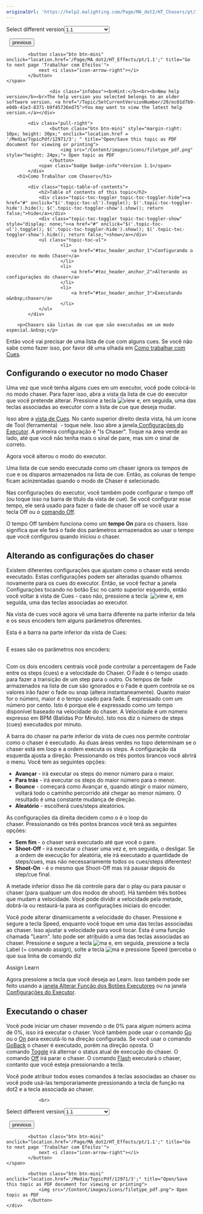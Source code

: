 ```yaml
---
originalUrl: 'https://help2.malighting.com/Page/MA_dot2/HT_Chasers/pt/1.1'
---
```


<div class="topic-navigation">

<div class="pull-right">
	<span class="pull-left">


<div class="pull-left">
<form action="/Topic/SetCurrentVersionNumber" class="form-inline" id="frmTagSelector" method="post">	<span class="form-mini">
		<div class="input-prepend"><span class="add-on">Select different version</span><select autocomplete="off" id="versionNumberId" name="versionNumberId" onchange="$(this).closest('#frmTagSelector').submit();" style="width: 120px;"><option value="">- latest -</option>
<option selected="selected" value="3">1.1</option>
<option value="7">1.2</option>
<option value="12">1.3</option>
<option value="16">1.5</option>
<option value="29">1.9</option>
</select></div>
		<input data-val="true" data-val-number="The field Int32 must be a number." data-val-required="The Int32 field is required." id="ProductId" name="ProductId" type="hidden" value="7">
		<input id="CurrentGuid" name="CurrentGuid" type="hidden" value="ec01d7b9-e0db-41e3-8371-b9f45736ed75">
	</span>
</form></div>&nbsp;	</span>
	<span class="pull-right" style="white-space: nowrap;">
			<button class="btn btn-mini" onclick="location.href='/Page/MA_dot2/HT_Cues/pt/1.1'; " title="Go to previous page 'Trabalhar com Cues'">
				<i class="icon-arrow-left"></i> previous
			</button>

			<button class="btn btn-mini" onclick="location.href='/Page/MA_dot2/HT_Effects/pt/1.1';" title="Go to next page 'Trabalhar com Efeitos'">
				next <i class="icon-arrow-right"></i> 
			</button>
	</span>
</div>
<div class="clear-fix" style="margin-bottom: 10px"></div>
</div>

					<div class="infobox"><b>Hint:</b><br><b>New help version</b><br>The help version you selected belongs to an older software version. <a href="/Topic/SetCurrentVersionNumber/29/ec01d7b9-e0db-41e3-8371-b9f45736ed75">You may want to view the latest help version.</a></div>

			<div class="pull-right">
					<button class="btn btn-mini" style="margin-right: 10px; height: 30px;" onclick="location.href = '/Media/TopicPdf/12971/3'; " title="Open/Save this topic as PDF document for viewing or printing">
						<img src="/Content/images/icons/filetype_pdf.png" style="height: 24px;"> Open topic as PDF
					</button>
				<span class="badge badge-info">Version 1.1</span>
			</div>
		<h1>Como Trabalhar com Chasers</h1>

			<div class="topic-table-of-contents">
				<h2>Table of contents of this topic</h2>
				<div class="topic-toc-toggler topic-toc-toggler-hide"><a href="#" onclick="$('.topic-toc-ul').toggle(); $('.topic-toc-toggler-hide').hide(); $('.topic-toc-toggler-show').show(); return false;">hide</a></div>
				<div class="topic-toc-toggler topic-toc-toggler-show" style="display: none;"><a href="#" onclick="$('.topic-toc-ul').toggle(); $('.topic-toc-toggler-hide').show(); $('.topic-toc-toggler-show').hide(); return false;">show</a></div>
				<ul class="topic-toc-ul">
						<li>
							<a href="#toc_header_anchor_1">Configurando o executor no modo Chaser</a>
						</li>
						<li>
							<a href="#toc_header_anchor_2">Alterando as configurações do chaser</a>
						</li>
						<li>
							<a href="#toc_header_anchor_3">Executando o&nbsp;chaser</a>
						</li>
				</ul>
			</div>

		<p>Chasers são listas de cue que são executadas em um modo especial.&nbsp;</p>

<p>Então você vai precisar de uma lista de cue com alguns cues. Se você não sabe como fazer isso, por favor dê uma olhada em&nbsp;<a href="/Topic/511081dd-5ffb-4aaa-8d09-a0859b0d0a19">Como trabalhar com Cues</a>.</p>

<a name="toc_header_anchor_1" id="toc_header_anchor_1" class="topic-toc-item"></a><h2>Configurando o executor no modo Chaser</h2>

<p>Uma vez que você tenha alguns cues em um executor, você pode colocá-lo no modo chaser. Para fazer isso, abra a vista da lista de cue do executor que você pretende alterar. Pressione a tecla&nbsp;<span class="hardkey"><img alt="view" src="/Media/Mlg/view.png" style="height:auto"></span>&nbsp;e, em seguida, uma das teclas associadas ao executor com a lista de cue que deseja mudar.&nbsp;</p>

<p>Isso abre a <a href="/Topic/b8ab1bbb-182d-41d6-9a1e-52f5267922c7">vista de Cues</a>. No canto superior direito desta vista, há um ícone de Tool (ferramenta)&nbsp;<img alt="" src="/Media/Image/Dot2_ViewsandWindows_ControlElements_TitleBar05_1-0.PNG" style="height:auto">&nbsp;- toque nele. Isso abre a janela<a href="/Topic/eea17a4c-1b42-406e-86d9-7e61b3a0bfdd"> Configurações&nbsp;do Executor</a>. A primeira configuração é "Is Chaser". Toque na área verde ao lado, até que você não tenha mais o sinal de pare, mas sim o sinal de correto.&nbsp;</p>

<p>Agora você alterou o modo do executor.&nbsp;</p>

<p>Uma lista de cue sendo executada como um chaser ignora os tempos de cue&nbsp;e os disparos armazenados na lista de cue. Então, as colunas de tempo ficam acinzentadas quando o modo de Chaser é selecionado.</p>

<p>Nas configurações do executor, você também pode configurar o tempo off (ou toque isso na barra de título da vista de cue). Se você configurar esse tempo, ele será usado para fazer o fade de&nbsp;chaser off&nbsp;se você usar a tecla&nbsp;<span class="hardkey">Off</span>&nbsp;ou o&nbsp;<a href="/Topic/da92259e-70de-4983-96bf-3cc99f52d576">comando Off</a>.</p>

<p>O tempo Off também funciona como um <strong>tempo On</strong> para os chasers. Isso significa que ele fará o fade dos parâmetros armazenados ao usar o tempo que você configurou quando&nbsp;iniciou o chaser.</p>

<a name="toc_header_anchor_2" id="toc_header_anchor_2" class="topic-toc-item"></a><h2>Alterando as configurações do chaser</h2>

<p>Existem diferentes configurações que ajustam como o chaser está sendo executado. Estas configurações podem ser alteradas quando olhamos novamente para os cues do executor. Então, se você fechar a janela Configurações tocando no botão <span class="softkey">Esc</span> no canto superior esquerdo, então você voltar à vista de&nbsp;Cues - caso não, pressione a tecla &nbsp;<span class="hardkey"><img alt="view" src="/Media/Mlg/view.png"></span>&nbsp;e, em seguida, uma das teclas associadas ao executor.</p>

<p>Na vista de cues&nbsp;você agora vê uma barra diferente na parte inferior da tela e os seus encoders tem alguns parâmetros diferentes.</p>

<p>Esta é a barra na parte inferior da vista de Cues:</p>

<p><img alt="" src="/Media/Image/Dot2_ViewsandWindows_CuesView03_1-0.PNG"></p>

<p>E esses são os parâmetros nos encoders:</p>

<p><img alt="" src="/Media/Image/Dot2_ViewsandWindows_CuesView04_1-0.PNG"></p>

<p>Com os dois encoders centrais você pode controlar a percentagem de Fade entre os steps (cues) e a velocidade do Chaser. O Fade é o tempo usado para fazer a transição de um step para o outro. Os tempos de fade armazenados na lista de cue&nbsp;são ignorados e o Fade é quem controla se os valores irão fazer o fade ou snap (altera instantaneamente). Quanto maior for o número, maior é o tempo usado para fade. É expressado com um número por cento. Isto é porque ele é expressado como um tempo disponível baseado na velocidade do chaser. A Velocidade é um número expresso em BPM (Batidas Por Minuto). Isto nos diz o número de steps (cues) executados por minuto.&nbsp;</p>

<p>A barra do chaser na parte inferior da vista de cues nos permite controlar como o chaser é executado. As duas áreas verdes no topo determinam se o chaser está em loop e a ordem executa os steps. A configuração da esquerda ajusta a direção. Pressionando os três pontos brancos você abrirá o menu. Você tem as seguintes opções:</p>

<ul>
	<li><strong>Avançar</strong>&nbsp;- irá executar os steps&nbsp;do menor número para o maior.​</li>
	<li><strong>Para trás</strong>&nbsp;- irá executar os&nbsp;steps&nbsp;do maior número para o menor​.&nbsp;</li>
	<li><strong>Bounce</strong>&nbsp;- começará como Avançar e, quando atingir o maior número, voltará todo o caminho percorrido até chegar ao menor número. O resultado é uma constante mudança de direção.</li>
	<li><strong>Aleatório</strong>&nbsp;- escolherá cues/steps aleatórios.</li>
</ul>

<p>As configurações da direita decidem como o é o loop do chaser.&nbsp;Pressionando os três pontos brancos você terá as seguintes opções:​</p>

<ul>
	<li><strong>Sem fim</strong>&nbsp;- o chaser será executado até que você o pare.</li>
	<li><strong>Shoot-Off</strong>&nbsp;-&nbsp;irá executar o chaser uma vez e, em seguida, o desligar. Se a ordem de execução for aleatória, ele irá executado a quantidade de steps/cues, mas não necessariamente todos os cues/steps diferentes!&nbsp;</li>
	<li><strong>Shoot-On</strong>&nbsp;- é o mesmo que Shoot-Off&nbsp;mas irá pausar depois do step/cue final.</li>
</ul>

<p>A metade inferior disso lhe dá controle para dar o play&nbsp;ou para pausar o chaser&nbsp;(para qualquer um dos modos de shoot). Há também três botões que mudam a velocidade. Você pode dividir a velocidade pela metade, dobrá-la ou restaurá-la para as configurações iniciais do encoder.</p>

<p>​Você pode alterar dinamicamente a velocidade do chaser. Pressione e segure a tecla <span class="hardkey">Speed</span>, enquanto você toque em uma das teclas associadas ao chaser. Isso ajustar a velocidade para você tocar. Esta é uma função chamada "Learn". Isto pode ser atribuído a uma das teclas associadas ao chaser. Pressione e segure a tecla&nbsp;<span class="hardkey"><img alt="ma" src="/Media/Mlg/ma_1.png"></span>&nbsp;e, em seguida, pressione a tecla <span class="hardkey">Label</span> (= comando assign), solte a tecla&nbsp;<span class="hardkey"><img alt="ma" src="/Media/Mlg/ma_1.png"></span>&nbsp;e pressione <span class="hardkey">Speed</span> (perceba o que sua linha de comando diz</p>

<div class="cl_input">Assign Learn</div>

<p>Agora pressione a tecla que você deseja ao Learn. Isso também pode ser feito usando a&nbsp;<a href="/Topic/f613ca45-9cb0-43e7-bb0d-d75fdc5b0d39">janela Alterar Função dos Botões Executores</a>&nbsp;ou na janela <a href="/Topic/eea17a4c-1b42-406e-86d9-7e61b3a0bfdd">Configurações do Executor</a>.</p>

<a name="toc_header_anchor_3" id="toc_header_anchor_3" class="topic-toc-item"></a><h2>Executando o&nbsp;chaser</h2>

<p>Você pode iniciar um chaser movendo o de 0% para algum número acima de 0%, isso irá executar o chaser. Você também pode usar o comando&nbsp;<a href="/Topic/09fcbb48-813b-45e2-b737-a652eb042d06">Go</a> ou o&nbsp;<a href="/Topic/d85eba0d-711b-4b27-87a5-0e1c05148074">On</a>&nbsp;para executá-lo na direção configurada. Se você usar o comando <a href="/Topic/612a0d43-97da-4835-a05e-95811917bb38">GoBack</a>&nbsp;o chaser é executado, porém na direção oposta. O comando&nbsp;<a href="/Topic/2353b9cf-8ea2-4feb-bf50-274f5abbd6ca">Toggle</a>&nbsp;irá alternar o status atual de execução do chaser. O comando <a href="/Topic/da92259e-70de-4983-96bf-3cc99f52d576">Off</a>&nbsp;irá parar o chaser. O comando&nbsp;<a href="/Topic/3195c958-6148-4b47-b388-28d83eadeaf2">Flash</a>&nbsp;executará o chaser, contanto que você esteja pressionando a tecla.</p>

<p>Você pode atribuir todos esses comandos à&nbsp;teclas associadas ao chaser&nbsp;ou você pode usá-las temporariamente pressionando a tecla de função na dot2&nbsp;e a tecla associada ao chaser.</p>


				<br>
<div class="topic-navigation">

<div class="pull-right">
	<span class="pull-left">


<div class="pull-left">
<form action="/Topic/SetCurrentVersionNumber" class="form-inline" id="frmTagSelector" method="post">	<span class="form-mini">
		<div class="input-prepend"><span class="add-on">Select different version</span><select autocomplete="off" id="versionNumberId" name="versionNumberId" onchange="$(this).closest('#frmTagSelector').submit();" style="width: 120px;"><option value="">- latest -</option>
<option selected="selected" value="3">1.1</option>
<option value="7">1.2</option>
<option value="12">1.3</option>
<option value="16">1.5</option>
<option value="29">1.9</option>
</select></div>
		<input data-val="true" data-val-number="The field Int32 must be a number." data-val-required="The Int32 field is required." id="ProductId" name="ProductId" type="hidden" value="7">
		<input id="CurrentGuid" name="CurrentGuid" type="hidden" value="ec01d7b9-e0db-41e3-8371-b9f45736ed75">
	</span>
</form></div>&nbsp;	</span>
	<span class="pull-right" style="white-space: nowrap;">
			<button class="btn btn-mini" onclick="location.href='/Page/MA_dot2/HT_Cues/pt/1.1'; " title="Go to previous page 'Trabalhar com Cues'">
				<i class="icon-arrow-left"></i> previous
			</button>

			<button class="btn btn-mini" onclick="location.href='/Page/MA_dot2/HT_Effects/pt/1.1';" title="Go to next page 'Trabalhar com Efeitos'">
				next <i class="icon-arrow-right"></i> 
			</button>
	</span>
</div>
	<div class="clear-fix"></div>
	<div class="pull-right">
	
			<button class="btn btn-mini" onclick="location.href='/Media/TopicPdf/12971/3';" title="Open/Save this topic as PDF document for viewing or printing">
				<img src="/Content/images/icons/filetype_pdf.png"> Open topic as PDF
			</button>
	</div>
<div class="clear-fix" style="margin-bottom: 10px"></div>
</div>

	
